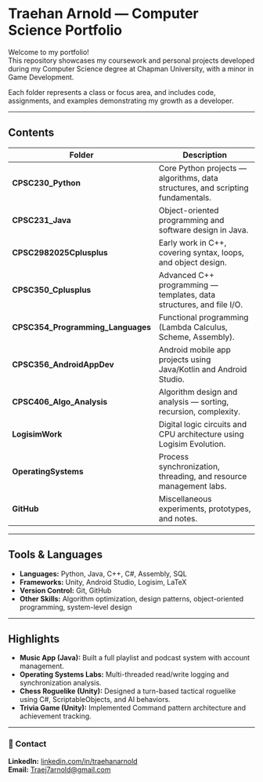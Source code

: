 # Traehan Arnold — Computer Science Portfolio

Welcome to my portfolio!  
This repository showcases my coursework and personal projects developed during my Computer Science degree at Chapman University, with a minor in Game Development.

Each folder represents a class or focus area, and includes code, assignments, and examples demonstrating my growth as a developer.

---

## Contents

| Folder | Description |
|--------|--------------|
| **CPSC230_Python** | Core Python projects — algorithms, data structures, and scripting fundamentals. |
| **CPSC231_Java** | Object-oriented programming and software design in Java. |
| **CPSC2982025Cplusplus** | Early work in C++, covering syntax, loops, and object design. |
| **CPSC350_Cplusplus** | Advanced C++ programming — templates, data structures, and file I/O. |
| **CPSC354_Programming_Languages** | Functional programming (Lambda Calculus, Scheme, Assembly). |
| **CPSC356_AndroidAppDev** | Android mobile app projects using Java/Kotlin and Android Studio. |
| **CPSC406_Algo_Analysis** | Algorithm design and analysis — sorting, recursion, complexity. |
| **LogisimWork** | Digital logic circuits and CPU architecture using Logisim Evolution. |
| **OperatingSystems** | Process synchronization, threading, and resource management labs. |
| **GitHub** | Miscellaneous experiments, prototypes, and notes. |

---

## Tools & Languages
- **Languages:** Python, Java, C++, C#, Assembly, SQL  
- **Frameworks:** Unity, Android Studio, Logisim, LaTeX  
- **Version Control:** Git, GitHub  
- **Other Skills:** Algorithm optimization, design patterns, object-oriented programming, system-level design

---

## Highlights 
- **Music App (Java):** Built a full playlist and podcast system with account management.  
- **Operating Systems Labs:** Multi-threaded read/write logging and synchronization analysis.
- **Chess Roguelike (Unity):** Designed a turn-based tactical roguelike using C#, ScriptableObjects, and AI behaviors.
- **Trivia Game (Unity):** Implemented Command pattern architecture and achievement tracking.

---

### 🔗 Contact
**LinkedIn:** [linkedin.com/in/traehanarnold](https://linkedin.com/in/traehanarnold)  
**Email:** Traej7arnold@gmail.com  

